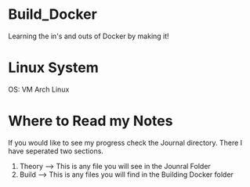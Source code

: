 # Build_Docker
Learning the in's and outs of Docker by making it!

# Linux System
OS: VM Arch Linux

# Where to Read my Notes 
If you would like to see my progress check the Journal directory. There I have seperated two sections.

1. Theory --> This is any file you will see in the Jounral Folder
2. Build --> This is any files you will find in the Building Docker folder
